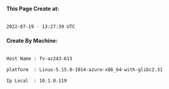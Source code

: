 
   
#### This Page Create at:

```bash

2022-07-19 - 13:27:39 UTC

```

#### Create By Machine:

```bash

Host Name : fv-az243-613

platform  : Linux-5.15.0-1014-azure-x86_64-with-glibc2.31

Ip Local  : 10.1.0.119

```

